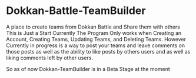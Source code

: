 # Dokkan-Battle-TeamBuilder
A place to create teams from Dokkan Battle and Share them with others
This is Just a Start
Currently The Program Only works when Creating an Account, Creating Teams, Updating Teams, and Deleting Teams.
However Currently in progress is a way to post your teams and leave comments on those posts as well as the
ability to like posts by others users and as well as liking comments left by other users.


So as of now Dokkan-TeamBuilder is in a Beta Stage at the moment
